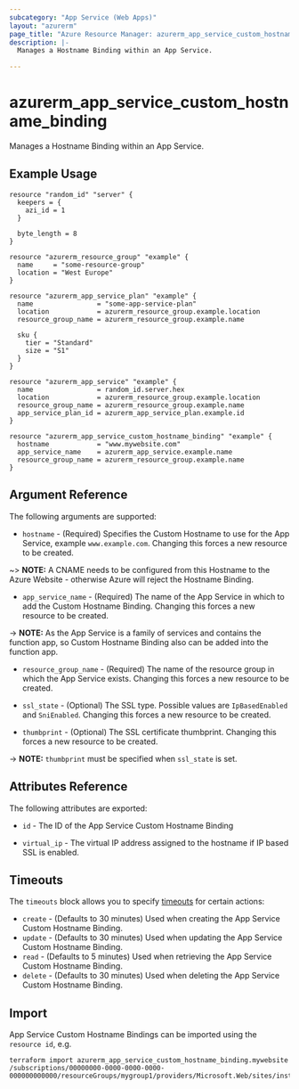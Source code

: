 ```yaml
---
subcategory: "App Service (Web Apps)"
layout: "azurerm"
page_title: "Azure Resource Manager: azurerm_app_service_custom_hostname_binding"
description: |-
  Manages a Hostname Binding within an App Service.

---
```


# azurerm_app_service_custom_hostname_binding

Manages a Hostname Binding within an App Service.

## Example Usage

```hcl
resource "random_id" "server" {
  keepers = {
    azi_id = 1
  }

  byte_length = 8
}

resource "azurerm_resource_group" "example" {
  name     = "some-resource-group"
  location = "West Europe"
}

resource "azurerm_app_service_plan" "example" {
  name                = "some-app-service-plan"
  location            = azurerm_resource_group.example.location
  resource_group_name = azurerm_resource_group.example.name

  sku {
    tier = "Standard"
    size = "S1"
  }
}

resource "azurerm_app_service" "example" {
  name                = random_id.server.hex
  location            = azurerm_resource_group.example.location
  resource_group_name = azurerm_resource_group.example.name
  app_service_plan_id = azurerm_app_service_plan.example.id
}

resource "azurerm_app_service_custom_hostname_binding" "example" {
  hostname            = "www.mywebsite.com"
  app_service_name    = azurerm_app_service.example.name
  resource_group_name = azurerm_resource_group.example.name
}
```

## Argument Reference

The following arguments are supported:

* `hostname` - (Required) Specifies the Custom Hostname to use for the App Service, example `www.example.com`. Changing this forces a new resource to be created.

~> **NOTE:** A CNAME needs to be configured from this Hostname to the Azure Website - otherwise Azure will reject the Hostname Binding.

* `app_service_name` - (Required) The name of the App Service in which to add the Custom Hostname Binding. Changing this forces a new resource to be created.

-> **NOTE:** As the App Service is a family of services and contains the function app, so Custom Hostname Binding also can be added into the function app.

* `resource_group_name` - (Required) The name of the resource group in which the App Service exists. Changing this forces a new resource to be created.

* `ssl_state` - (Optional) The SSL type. Possible values are `IpBasedEnabled` and `SniEnabled`. Changing this forces a new resource to be created.

* `thumbprint` - (Optional) The SSL certificate thumbprint. Changing this forces a new resource to be created.

-> **NOTE:** `thumbprint` must be specified when `ssl_state` is set.

## Attributes Reference

The following attributes are exported:

* `id` - The ID of the App Service Custom Hostname Binding

* `virtual_ip` - The virtual IP address assigned to the hostname if IP based SSL is enabled.

## Timeouts

The `timeouts` block allows you to specify [timeouts](https://www.terraform.io/docs/configuration/resources.html#timeouts) for certain actions:

* `create` - (Defaults to 30 minutes) Used when creating the App Service Custom Hostname Binding.
* `update` - (Defaults to 30 minutes) Used when updating the App Service Custom Hostname Binding.
* `read` - (Defaults to 5 minutes) Used when retrieving the App Service Custom Hostname Binding.
* `delete` - (Defaults to 30 minutes) Used when deleting the App Service Custom Hostname Binding.

## Import

App Service Custom Hostname Bindings can be imported using the `resource id`, e.g.

```shell
terraform import azurerm_app_service_custom_hostname_binding.mywebsite /subscriptions/00000000-0000-0000-0000-000000000000/resourceGroups/mygroup1/providers/Microsoft.Web/sites/instance1/hostNameBindings/mywebsite.com
```
